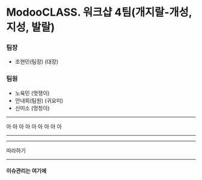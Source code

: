 

# ModooCLASS. 워크샵 4팀(개지랄-개성, 지성, 발랄)


### 팀장
- 조현민(팀장) (대장)

### 팀원
- 노육민 (멋쟁이)
- 안내희(팀원) (귀요미)
- 신미소 (멍청이)

***
아 아 아 아 아
아 아 아 아 
***


***
따라하기
***
#### 이슈관리는 여기에 

